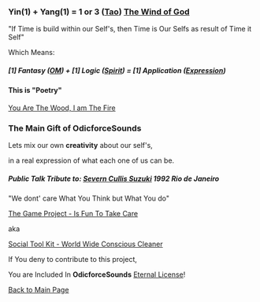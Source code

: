 ### Yin(1) + Yang(1) = 1 or 3 ([Tao](https://odicforcesounds.com/#/tao)) [The Wind of God](https://www.odicforcesounds.com/#/tao/the/wind/of/god)

"If Time is build within our Self's, then Time is Our Selfs as result of Time it Self"

Which Means:

##### [1] Fantasy ([OM](https://www.odicforcesounds.com/#/three/you/tell/me)) + [1] Logic ([Spirit](https://www.odicforcesounds.com/#/secret/responsability/exposed)) = [1] Application ([Expression](https://www.odicforcesounds.com/#/expression))

#### This is "Poetry"

[You Are The Wood, I am The Fire](https://odicforcesounds.com/#/you/are/the/wood/i/am/the/fire)

### The Main Gift of OdicforceSounds 

Lets mix our own **creativity** about our self's, 

in a real expression of what each one of us can be.

##### Public Talk Tribute to: [Severn Cullis Suzuki](https://odicforcesounds.com/#/we/must/change/our/ways) 1992 Rio de Janeiro

"We dont' care What You Think but What You do" 

[The Game Project - Is Fun To Take Care](https://www.odicforcesounds.com/#/the/fun/project/is/fun/to/take/care)

aka

[Social Tool Kit - World Wide Conscious Cleaner](https://odicforcesounds.com/#/tool/kit)

 If You deny to contribute to this project, 
 
 You are Included In <b>OdicforceSounds</b> [Eternal License](https://odicforcesounds.com/#/license)!

[Back to Main Page](../README.md)